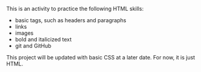 This is an activity to practice the following HTML skills:
- basic tags, such as headers and paragraphs
- links
- images
- bold and italicized text
- git and GitHub

This project will be updated with basic CSS at a later date. For now, it is just HTML.

